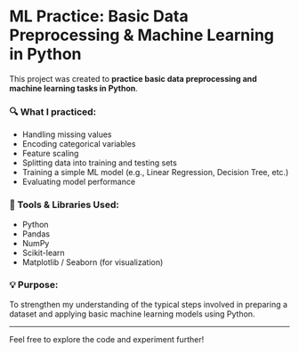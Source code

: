 # ML Practice: Basic Data Preprocessing & Machine Learning in Python

This project was created to **practice basic data preprocessing and machine learning tasks in Python**.

### 🔍 What I practiced:
- Handling missing values
- Encoding categorical variables
- Feature scaling
- Splitting data into training and testing sets
- Training a simple ML model (e.g., Linear Regression, Decision Tree, etc.)
- Evaluating model performance

### 📁 Tools & Libraries Used:
- Python
- Pandas
- NumPy
- Scikit-learn
- Matplotlib / Seaborn (for visualization)

### 💡 Purpose:
To strengthen my understanding of the typical steps involved in preparing a dataset and applying basic machine learning models using Python.

---

Feel free to explore the code and experiment further!

